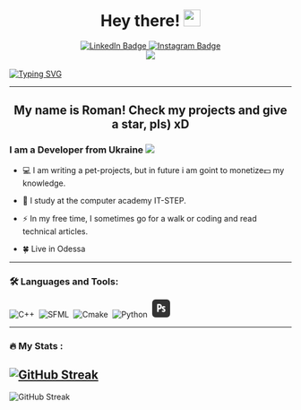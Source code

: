 <h1 align = "center">
  Hey there!
  <img src="https://media.giphy.com/media/hvRJCLFzcasrR4ia7z/giphy.gif" width="30px" height = "30px"/>
</h1>

<div id="badges" align = "center">
  <a href="https://www.linkedin.com/in/roman-zaitcev-75b859228/">
    <img src="https://img.shields.io/badge/LinkedIn-blue?style=for-the-badge&logo=linkedin&logoColor=white" alt="LinkedIn Badge"/>
  </a>
  <a href="https://www.instagram.com/rmjxx111/">
    <img src="https://img.shields.io/badge/Instagram-E4405F?style=for-the-badge&logo=instagram&logoColor=white" alt="Instagram Badge"/>
  </a>
</div>

<div align = "center">
  <img src = "https://img.shields.io/github/stars/Cominta?style=social">
</div>

[![Typing SVG](https://readme-typing-svg.herokuapp.com?font=Bebas+Neue&size=40&duration=2000&color=973BF7&center=true&vCenter=true&width=1000&height=150&lines=To+be;or;!to+be%3F)](https://git.io/typing-svg)

---

<h2 align = "center">My name is Roman! Check my projects and give a star, pls) xD</h2>

### I am a Developer from Ukraine <img src="https://media.giphy.com/media/WUlplcMpOCEmTGBtBW/giphy.gif" width="30">

- :computer: I am writing a pet-projects, but in future i am goint to monetize:dollar: my knowledge.

- :runner: I study at the computer academy IT-STEP.

- :zap: In my free time, I sometimes go for a walk or coding and read technical articles.

- :four_leaf_clover: Live in Odessa

---

### :hammer_and_wrench: Languages and Tools:

<div>
  <img src="https://upload.wikimedia.org/wikipedia/commons/1/18/ISO_C%2B%2B_Logo.svg" title="C++" alt="C++" width="32" height="32"/>&nbsp;
  <img src="https://upload.wikimedia.org/wikipedia/commons/a/a0/SFML_Logo.svg" title="SFML" alt="SFML" width="32" height="32"/>&nbsp;
  <img src="https://upload.wikimedia.org/wikipedia/commons/thumb/1/13/Cmake.svg/1200px-Cmake.svg.png" title="SFML" alt="Cmake" width="32" height="32"/>&nbsp;
  <img src="https://upload.wikimedia.org/wikipedia/commons/c/c3/Python-logo-notext.svg" title="Python" alt="Python" width="32" height="32"/>&nbsp;
  <img src="https://github.com/Cominta/Cominta/blob/main/icons/photoshop.png" title="Photoshop" alt="Photoshop" width="32" height="32"/>&nbsp;
</div>

---

### :fire: My Stats :
[![GitHub Streak](http://github-readme-streak-stats.herokuapp.com?user=Cominta&theme=dark&background=000000)](https://git.io/streak-stats)
-
![GitHub Streak](https://github-readme-stats.vercel.app/api/top-langs/?username=Cominta)
